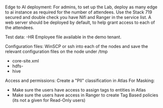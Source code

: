 Edge to AI deployment:
For admins, to set up the Lab, deploy as many edge to ai instance as required for the number of attendees.
Use the Stack 719 secured and double check you have Nifi and Ranger in the service list.
A web server should be deployed by default, to help grant access to each of the attendees.


Test data:
-HR Employee file available in the demo tenant.

Configuration files:
WinSCP or ssh into each of the nodes and save the relevant configuration files on the node under /tmp
- core-site.xml
- hdfs-
- hive


Access and permissions:
Create a "PII" classification in Atlas
For Masking:
- Make sure the users have access to assign tags to entities in Atlas
- Make sure the users have access in Ranger to create Tag Based policies (its not a given for Read-Only users)
